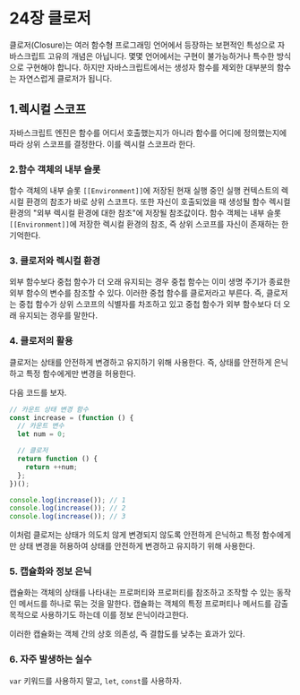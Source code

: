 # 24장 클로저

클로저(Closure)는 여러 함수형 프로그래밍 언어에서 등장하는 보편적인 특성으로 자바스크립트 고유의 개념은 아닙니다. 몇몇 언어에서는 구현이 불가능하거나 특수한 방식으로 구현해야 합니다. 하지만 자바스크립트에서는 생성자 함수를 제외한 대부분의 함수는 자연스럽게 클로저가 됩니다.

## 1.렉시컬 스코프

자바스크립트 엔진은 함수를 어디서 호출했는지가 아니라 함수를 어디에 정의했는지에 따라 상위 스코프를 결정한다. 이를 렉시컬 스코프라 한다.

### 2.함수 객체의 내부 슬롯

함수 객체의 내부 슬롯 `[[Environment]]`에 저장된 현재 실행 중인 실행 컨텍스트의 렉시컬 환경의 참조가 바로 상위 스코프다. 또한 자신이 호출되었을 때 생성될 함수 렉시컬 환경의 "외부 렉시컬 환경에 대한 참조"에 저장될 참조값이다. 함수 객체는 내부 슬롯 `[[Environment]]`에 저장한 렉시컬 환경의 참조, 즉 상위 스코프를 자신이 존재하는 한 기억한다.

### 3. 클로저와 렉시컬 환경

외부 함수보다 중첩 함수가 더 오래 유지되는 경우 중첩 함수는 이미 생명 주기가 종료한 외부 함수의 변수를 참조할 수 있다. 이러한 중첩 함수를 클로저라고 부른다. 즉, 클로저는 중첩 함수가 상위 스코프의 식별자를 차조하고 있고 중첩 함수가 외부 함수보다 더 오래 유지되는 경우를 말한다.

### 4. 클로저의 활용

클로저는 상태를 안전하게 변경하고 유지하기 위해 사용한다. 즉, 상태를 안전하게 은닉하고 특정 함수에게만 변경을 허용한다.

다음 코드를 보자.

```js
// 카운트 상태 변경 함수
const increase = (function () {
  // 카운트 변수
  let num = 0;

  // 클로저
  return function () {
    return ++num;
  };
})();

console.log(increase()); // 1
console.log(increase()); // 2
console.log(increase()); // 3
```

이처럼 클로저는 상태가 의도치 않게 변경되지 않도록 안전하게 은닉하고 특정 함수에게만 상태 변경을 허용하여 상태를 안전하게 변경하고 유지하기 위해 사용한다.

### 5. 캡슐화와 정보 은닉

캡슐화는 객체의 상태를 나타내는 프로퍼티와 프로퍼티를 참조하고 조작할 수 있는 동작인 메서드를 하나로 묶는 것을 말한다. 캡슐화는 객체의 특정 프로퍼티나 메서드를 감출 목적으로 사용하기도 하는데 이를 정보 은닉이라고한다.

이러한 캡슐화는 객체 간의 상호 의존성, 즉 결합도를 낮추는 효과가 있다.

### 6. 자주 발생하는 실수

`var` 키워드를 사용하지 말고, `let`, `const`를 사용하자.
